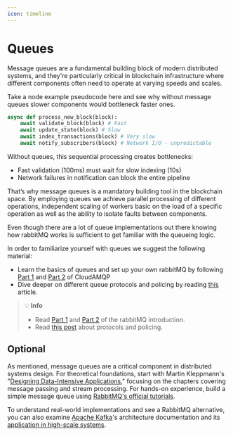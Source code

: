 ```yaml
---
icon: timeline
---
```


# Queues

Message queues are a fundamental building block of modern distributed systems, and they're particularly critical in blockchain infrastructure where different components often need to operate at varying speeds and scales.

Take a node example pseudocode here and see why without message queues slower components would bottleneck faster ones.

```python
async def process_new_block(block):
    await validate_block(block) # Fast
    await update_state(block) # Slow
    await index_transactions(block) # Very slow
    await notify_subscribers(block) # Network I/O - unpredictable
```

Without queues, this sequential processing creates bottlenecks:

* Fast validation (100ms) must wait for slow indexing (10s)
* Network failures in notification can block the entire pipeline

That’s why message queues is a mandatory building tool in the blockchain space. By employing queues we achieve parallel processing of different operations, independent scaling of workers basic on the load of a specific operation as well as the ability to isolate faults between components.

Even though there are a lot of queue implementations out there knowing how rabbitMQ works is sufficient to get familiar with the queueing logic.

In order to familiarize yourself with queues we suggest the following material:

* Learn the basics of queues and set up your own rabbitMQ by following [Part 1](https://www.cloudamqp.com/blog/part1-rabbitmq-for-beginners-what-is-rabbitmq.html) and [Part 2](https://www.cloudamqp.com/blog/part2-2-rabbitmq-for-beginners_example-and-sample-code-node-js.html) of CloudAMQP
* Dive deeper on different queue protocols and policing by reading [this](https://kisztof.medium.com/rabbitmq-an-introduction-to-message-queuing-protocols-and-policies-cb6073c7a3d6) article.

> 💡 **Info**
> - Read [Part 1](https://www.cloudamqp.com/blog/part1-rabbitmq-for-beginners-what-is-rabbitmq.html) and [Part 2](https://www.cloudamqp.com/blog/part2-2-rabbitmq-for-beginners_example-and-sample-code-node-js.html) of the rabbitMQ introduction.
> - Read [this post](https://kisztof.medium.com/rabbitmq-an-introduction-to-message-queuing-protocols-and-policies-cb6073c7a3d6) about protocols and policing.

## Optional&#x20;

As mentioned, message queues are a critical component in distributed systems design. For theoretical foundations, start with Martin Kleppmann's "[Designing Data-Intensive Applications](https://archive.org/details/designing-data-intensive-applications-th/page/137/mode/1up?q=Message+Passing)," focusing on the chapters covering message passing and stream processing. For hands-on experience, build a simple message queue using [RabbitMQ's official tutorials](https://www.rabbitmq.com/tutorials).&#x20;

To understand real-world implementations and see a RabbitMQ alternative, you can also examine [Apache Kafka](https://kafka.apache.org/documentation/)'s architecture documentation and its [application in high-scale systems](https://kafka.apache.org/uses).
